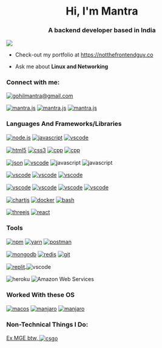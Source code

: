 
<h1 align="center">Hi, I'm Mantra</h1>
<h3 align="center">A backend developer based in India</h3>


<a href="https://discord.gg/NBwSdcYa22"><p><img align="center" src="https://discord.c99.nl/widget/theme-2/610432757113421834.png"/></a>



- Check-out my portfolio at https://notthefrontendguy.co

- Ask me about **Linux and Networking**

<h3 align="left">Connect with me:</h3>
<p align="left">

  <p>

  <a href="mailto:gohilmantra@gmail.com" target="blank"><img src="https://shields.io/badge/send_me-email-d44a3c?logo=gmail&style=for-the-badge" size=10% alt="gohilmantra@gmail.com"/></a>
  </p>

<a href="https://www.linkedin.com/in/mantra-gohil-93105221a/" target="blank"><img align="center" src="https://img.shields.io/badge/LinkedIn-0077B5?style=for-the-badge&logo=linkedin&logoColor=white" alt="mantra.js"/></a>
<a href="https://twitter.com/mantradotjs" target="blank"><img align="center" src="https://img.shields.io/badge/Twitter-1DA1F2?style=for-the-badge&logo=twitter&logoColor=white" alt="mantra.js"/></a>
<a href="https://instagram.com/man77ra" target="blank"><img align="center" src="https://img.shields.io/static/v1?logo=instagram&label=&message=Man77ra&color=36393f&style=for-the-badge" alt="mantra.js"/></a></p>


<h3 align="left">Languages And Frameworks/Libraries</h3>
<p align="left"> 

  <a href="https://nodejs.org/en/" target="blank"><img align="center" src="https://img.shields.io/badge/Node.js-339933?style=for-the-badge&logo=nodedotjs&logoColor=white" alt="node.js"/></a> <a href="https://www.google.com/search?q=javascript" target="blank"><img align="center" src="https://img.shields.io/badge/JavaScript-323330?style=for-the-badge&logo=javascript&logoColor=F7DF1E" alt="javascript"/></a>
   <a href="https://code.visualstudio.com/" target="blank"><img align="center" src="https://img.shields.io/badge/TypeScript-007ACC?style=for-the-badge&logo=typescript&logoColor=white" alt="vscode"/></a>
  
  <a href="https://www.google.com/search?q=html5" target="blank"><img align="center" src="https://img.shields.io/badge/HTML5-E34F26?style=for-the-badge&logo=html5&logoColor=white" alt="html5"/></a>
  <a href="https://www.google.com/search?q=css3" target="blank"><img align="center" src="https://img.shields.io/badge/CSS3-1572B6?style=for-the-badge&logo=css3&logoColor=white" alt="css3"/></a>
  <a href="https://www.google.com/search?q=c%2B%2B" target="blank"><img align="center" src="https://img.shields.io/badge/C%2B%2B-00599C?style=for-the-badge&logo=c%2B%2B&logoColor=white" alt="cpp"/></a>
  <a href="https://www.google.com/search?q=c%2B%2B" target="blank"><img align="center" src="https://img.shields.io/badge/C-00599C?style=for-the-badge&logo=c&logoColor=white" alt="cpp"/></a>
  
  <a href="https://www.json.org/json-en.html" target="blank"><img align="center" src="https://img.shields.io/badge/json-5E5C5C?style=for-the-badge&logo=json&logoColor=white" alt="json"/></a>
  </a>
  <a href="https://code.visualstudio.com/" target="blank"><img align="center" src="https://img.shields.io/badge/JWT-000000?style=for-the-badge&logo=JSON%20web%20tokens&logoColor=white" alt="vscode"/></a>
</a>
<img align="center" src="https://img.shields.io/badge/Python-FFD43B?style=for-the-badge&logo=python&logoColor=blue" alt="javascript"/></a>
<img align="center" src="https://img.shields.io/badge/Solidity-e6e6e6?style=for-the-badge&logo=solidity&logoColor=black" alt="javascript"/>
</a>

<a href="https://code.visualstudio.com/" target="blank"><img align="center" src="https://img.shields.io/badge/Socket.io-010101?&style=for-the-badge&logo=Socket.io&logoColor=white" alt="vscode"/></a>
<a href="https://code.visualstudio.com/" target="blank"><img align="center" src="https://img.shields.io/badge/Express.js-000000?style=for-the-badge&logo=express&logoColor=white" alt="vscode"/></a>
<a href="https://code.visualstudio.com/" target="blank"><img align="center" src="https://img.shields.io/badge/Electron-2B2E3A?style=for-the-badge&logo=electron&logoColor=9FEAF9" alt="vscode"/></a>

<a href="https://code.visualstudio.com/" target="blank"><img align="center" src="https://img.shields.io/badge/Deno-white?style=for-the-badge&logo=deno&logoColor=464647" alt="vscode"/></a>
<a href="https://code.visualstudio.com/" target="blank"><img align="center" src="https://img.shields.io/badge/Svelte-4A4A55?style=for-the-badge&logo=svelte&logoColor=FF3E00" alt="vscode"/></a>
 <a href="https://code.visualstudio.com/" target="blank"><img align="center" src="https://img.shields.io/badge/jQuery-0769AD?style=for-the-badge&logo=jquery&logoColor=white" alt="vscode"/></a>
 <a href="https://code.visualstudio.com/" target="blank"><img align="center" src="https://img.shields.io/badge/fastify-202020?style=for-the-badge&logo=fastify&logoColor=white" alt="vscode"/></a>


 <a href="https://code.visualstudio.com/" target="blank"><img align="center" src="https://img.shields.io/badge/Chart.js-FF6384?style=for-the-badge&logo=chartdotjs&logoColor=white" alt="chartjs"/></a>
  <a href="https://code.visualstudio.com/" target="blank"><img align="center" src="https://img.shields.io/badge/Docker-2CA5E0?style=for-the-badge&logo=docker&logoColor=white" alt="docker"/></a>
  <a href="https://code.visualstudio.com/" target="blank"><img align="center" src="https://img.shields.io/badge/Shell_Script-121011?style=for-the-badge&logo=gnu-bash&logoColor=white" alt="bash"/></a>
 
  <a href="https://code.visualstudio.com/" target="blank"><img align="center" src="https://img.shields.io/badge/ThreeJs-black?style=for-the-badge&logo=three.js&logoColor=white" alt="threejs"/></a>
  <a href="https://code.visualstudio.com/" target="blank"><img align="center" src="https://img.shields.io/badge/React-20232A?style=for-the-badge&logo=react&logoColor=61DAFB" alt="react"/></a>
  
<h3 align="left">Tools</h3>

  <a href="https://www.npmjs.com/" target="blank"><img align="center" src="https://img.shields.io/badge/npm-CB3837?style=for-the-badge&logo=npm&logoColor=white" alt="npm"/></a>
  <a href="https://www.npmjs.com/" target="blank"><img align="center" src="https://img.shields.io/badge/Yarn-2C8EBB?style=for-the-badge&logo=yarn&logoColor=white" alt="yarn"/></a>
  <a href="https://www.postman.com/" target="blank"><img align="center" src="https://img.shields.io/badge/Postman-FF6C37?style=for-the-badge&logo=Postman&logoColor=white" alt="postman"/></a>

  <a href="https://www.postman.com/" target="blank"><img align="center" src="https://img.shields.io/badge/MongoDB-4EA94B?style=for-the-badge&logo=mongodb&logoColor=white" alt="mongodb"/></a>
   <a href="https://www.postman.com/" target="blank"><img align="center" src="https://img.shields.io/badge/redis-%23DD0031.svg?&style=for-the-badge&logo=redis&logoColor=white" alt="redis"/></a>
  <a href="https://git-scm.com/" target="blank"><img align="center" src="https://img.shields.io/badge/Git-F05032?style=for-the-badge&logo=git&logoColor=white" alt="git"/></a>


  <a href="https://replit.com/" target="blank"><img align="center" src="https://img.shields.io/badge/replit-667881?style=for-the-badge&logo=replit&logoColor=white" alt="replit"/>
  </a>
  <img align="center" src="https://img.shields.io/badge/Visual_Studio_Code-0078D4?style=for-the-badge&logo=visual%20studio%20code&logoColor=white" alt="vscode"/></a>


  <img align="center" src="https://img.shields.io/badge/Heroku-430098?style=for-the-badge&logo=heroku&logoColor=white" alt="heroku"/></a>
  <img align="center" src="https://img.shields.io/badge/Amazon_AWS-FF9900?style=for-the-badge&logo=amazonaws&logoColor=white" alt="Amazon Web Services"/></a>
    
  
  
  <h3 align="left">Worked With these OS</h3>
  
   <a href="https://www.apple.com/in/macos/monterey/" target="blank"><img align="center" src="https://img.shields.io/badge/mac%20os-000000?style=for-the-badge&logo=apple&logoColor=white" alt="macos"/></a>
    <a href="https://manjaro.org/" target="blank"><img align="center" src="https://img.shields.io/badge/manjaro-35BF5C?style=for-the-badge&logo=manjaro&logoColor=white" alt="manjaro"/></a>
     <a href="https://manjaro.org/" target="blank"><img align="center" src="https://img.shields.io/badge/Windows-0078D6?style=for-the-badge&logo=windows&logoColor=white" alt="manjaro"/></a>
     
  </a>
  </p>
  
   <h3 align="left">Non-Technical Things I Do:</h3>
   <p align="left"> 

  <a href="https://blog.counter-strike.net/" target="blank">Ex MGE btw, <img align="center" src="https://img.shields.io/badge/Counter_Strike-000000?style=for-the-badge&logo=counter-strike&logoColor=white" alt="csgo"/></a>
    </p>


